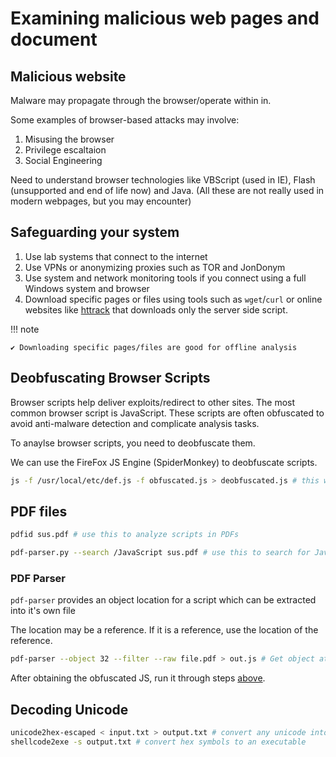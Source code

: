 # Examining malicious web pages and document 

## Malicious website
Malware may propagate through the browser/operate within in.

Some examples of browser-based attacks may involve: 
1. Misusing the browser
2. Privilege escaltaion
3. Social Engineering

Need to understand browser technologies like VBScript (used in IE), Flash (unsupported and end of life now) and Java. (All these are not really used in modern webpages, but you may encounter)

## Safeguarding your system
1. Use lab systems that connect to the internet
2. Use VPNs or anonymizing proxies such as TOR and JonDonym
3. Use system and network monitoring tools if you connect using a full Windows system and browser
4. Download specific pages or files using tools such as `wget`/`curl` or online websites like [httrack](https://www.httrack.com) that downloads only the server side script.

!!! note

    ✔️ Downloading specific pages/files are good for offline analysis

## Deobfuscating Browser Scripts

Browser scripts help deliver exploits/redirect to other sites. The most common browser script is JavaScript.
These scripts are often obfuscated to avoid anti-malware detection and complicate analysis tasks.

To anaylse browser scripts, you need to deobfuscate them.

We can use the FireFox JS Engine (SpiderMonkey) to deobfuscate scripts.

```bash
js -f /usr/local/etc/def.js -f obfuscated.js > deobfuscated.js # this works in REMnux
```

## PDF files

```bash
pdfid sus.pdf # use this to analyze scripts in PDFs

pdf-parser.py --search /JavaScript sus.pdf # use this to search for JavaScript locations in PDFs
```

### PDF Parser

`pdf-parser` provides an object location for a script which can be extracted into it's own file

The location may be a reference. If it is a reference, use the location of the reference.

```bash
pdf-parser --object 32 --filter --raw file.pdf > out.js # Get object at 32
```

After obtaining the obfuscated JS, run it through steps [above](#deobfuscating-browser-scripts).

## Decoding Unicode

```bash
unicode2hex-escaped < input.txt > output.txt # convert any unicode into hex symbols 
shellcode2exe -s output.txt # convert hex symbols to an executable
```
